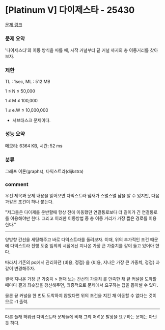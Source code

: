 
# [Platinum V] 다이제스타 - 25430

[문제 링크](https://www.acmicpc.net/problem/25430)

### 문제 요약

<p> '다이제스타'의 이동 방식을 따를 때, 시작 커널부터 끝 커널 까지의 총 이동거리를 찾아보자. </p>

### 제한

TL : 1sec, ML : 512 MB

1 ≤ N ≤ 50,000

1 ≤ M ≤ 100,000

1 ≤ e.W ≤ 10,000,000

* 서브태스크 문제이다.

### 성능 요약

메모리: 6364 KB, 시간: 52 ms

### 분류

그래프 이론(graphs), 다익스트라(dijkstra)

### comment

우선 제목과 문제 내용을 읽어보면 다익스트라 냄새가 스멀스멀 남을 알 수 있지만, 다음과같은 조건이 하나 붙는다.

"저그들은 다이제를 운반할때 항상 전에 이동했던 연결통로보다 더 길이가 긴 연결통로를 이용해야만 한다. 그리고 이러한 이동방법 중 총 이동 거리가 가장 짧은 경로를 이용한다."
 
-----------------------------------------------------------------------------------------------------------------------------------------------------------------------

양방향 간선을 세팅해주고 바로 다익스트라를 돌려보자. 이때, 위의 추가적인 조건 때문에 다익스트라 진행 도중 임의의 시점에선 지나온 가장 큰 가중치를 같이 들고 있어아 햔다.

따라서 기존의 pq에서 관리하던 {비용, 정점} 을 {비용, 지나온 가장 큰 가중치, 정점} 과같이 변경해주자.

결국 지나온 가장 큰 가중치 > 현재 보는 간선의 가중치 를 만족한 채 끝 커널을 도착할 때마다 결과 최솟값을 갱신해주면, 최종적으로 문제에서 요구하는 답을 뽑아낼 수 있다.

물론 끝 커널을 한 번도 도착하지 않았다면 위의 조건을 지킨 채 이동할 수 없다는 것이므로 -1 출력.

-----------------------------------------------------------------------------------------------------------------------------------------------------------------------

다른 플래 하위급 다익스트라 문제들에 비해 그리 어려운 발상을 요구하는 문제는 아닌 듯 하다.
